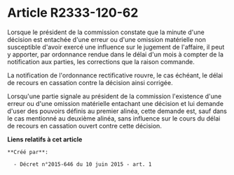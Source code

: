 # Article R2333-120-62

Lorsque le président de la commission constate que la minute d'une décision est entachée d'une erreur ou d'une omission
matérielle non susceptible d'avoir exercé une influence sur le jugement de l'affaire, il peut y apporter, par ordonnance
rendue dans le délai d'un mois à compter de la notification aux parties, les corrections que la raison commande.

La notification de l'ordonnance rectificative rouvre, le cas échéant, le délai de recours en cassation contre la décision
ainsi corrigée.

Lorsqu'une partie signale au président de la commission l'existence d'une erreur ou d'une omission matérielle entachant une
décision et lui demande d'user des pouvoirs définis au premier alinéa, cette demande est, sauf dans le cas mentionné au
deuxième alinéa, sans influence sur le cours du délai de recours en cassation ouvert contre cette décision.

**Liens relatifs à cet article**

	**Créé par**:

	  - Décret n°2015-646 du 10 juin 2015 - art. 1
